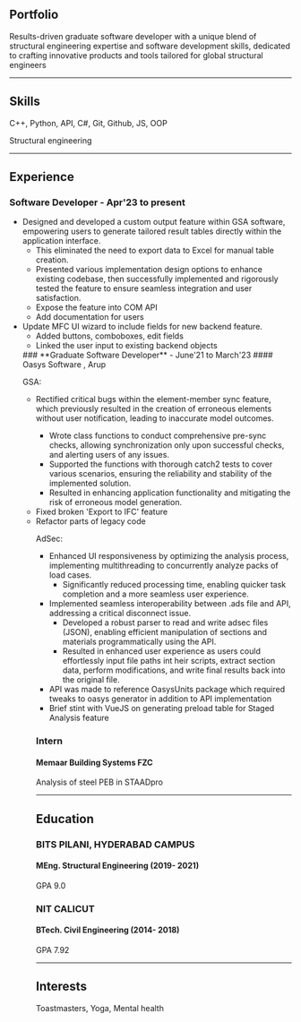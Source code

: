 ## Portfolio

Results-driven graduate software developer with a unique blend of structural engineering expertise and software development skills, dedicated to crafting innovative products and tools tailored for global structural engineers

---

## Skills

<p align='left'>
  <p>C++, Python, API, C#, Git, Github, JS, OOP</p>
  <p>Structural engineering</p>
</p>

---

## Experience
### **Software Developer** - Apr'23 to present
<ul>
<li>
Designed and developed a custom output feature within GSA software, empowering users to generate tailored result tables directly within the application interface. 
<ul>
<li>This eliminated the need to export data to Excel for manual table creation. 
<li>Presented various implementation design options to enhance existing codebase, then successfully implemented and rigorously tested the feature to ensure seamless integration and user satisfaction.
<li> Expose the feature into COM API
<li> Add documentation for users
</ul>
<li> Update MFC UI wizard to include fields for new backend feature. 
<ul><li> Added buttons, comboboxes, edit fields
<li> Linked the user input to existing backend objects
</ul>
### **Graduate Software Developer** - June'21 to March'23
#### Oasys Software , Arup
<p>GSA:
<ul>
<li> Rectified critical bugs within the element-member sync feature, which previously resulted in the creation of erroneous elements without user notification, leading to inaccurate model outcomes. </li><ul><li>Wrote class functions to conduct comprehensive pre-sync checks, allowing synchronization only upon successful checks, and alerting users of any issues. <li>Supported the functions with thorough catch2 tests to cover various scenarios, ensuring the reliability and stability of the implemented solution. 
<li>Resulted in enhancing application functionality and mitigating the risk of erroneous model generation.
</ul>
<li>Fixed broken 'Export to IFC' feature
<li>Refactor parts of legacy code
</p>
<p>AdSec:</p>
<ul>
  <li>Enhanced UI responsiveness by optimizing the analysis process, implementing multithreading to concurrently analyze packs of load cases. 
  <ul><li>Significantly reduced processing time, enabling quicker task completion and a more seamless user experience.</ul>
  <li> Implemented seamless interoperability between .ads file and API, addressing a critical disconnect issue. 
  <ul><li>Developed a robust parser to read and write adsec files (JSON), enabling efficient manipulation of sections and materials programmatically using the API. 
  <li>Resulted in enhanced user experience as users could effortlessly input file paths int heir scripts, extract section data, perform modifications, and write final results back into the original file.</ul>
  <li> API was made to reference OasysUnits package which required tweaks to oasys generator in addition to API implementation
  <li> Brief stint with VueJS on generating preload table for Staged Analysis feature 
</ul>


### **Intern**
#### Memaar Building Systems FZC 

Analysis of steel PEB in STAADpro

---

## Education

### **BITS PILANI, HYDERABAD CAMPUS**
#### MEng. Structural Engineering (2019- 2021)
GPA 9.0

### **NIT CALICUT**
#### BTech. Civil Engineering (2014- 2018)
GPA 7.92


---

## Interests
Toastmasters, Yoga, Mental health
